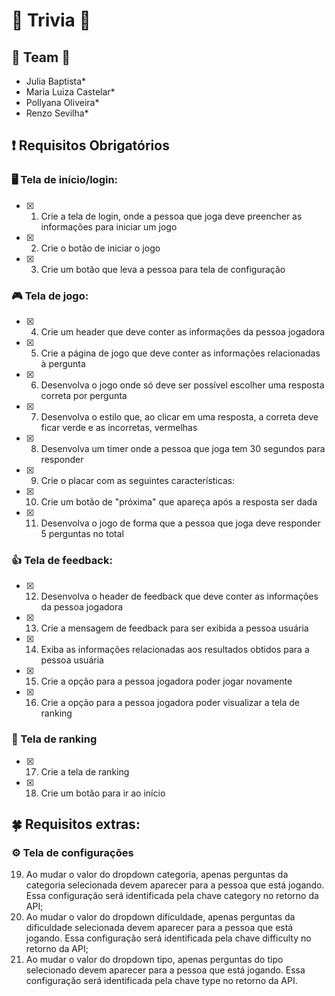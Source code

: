 # 🤔 Trivia 🤔
## :dancers: Team :dancers:
* Julia Baptista*
* Maria Luiza Castelar*
* Pollyana Oliveira*
* Renzo Sevilha*

## :exclamation:  __Requisitos Obrigatórios__

### :desktop_computer:  Tela de início/login:
- [x] 1. Crie a tela de login, onde a pessoa que joga deve preencher as informações para iniciar um jogo
- [x]  2. Crie o botão de iniciar o jogo
- [x]  3. Crie um botão que leva a pessoa para tela de configuração
### :video_game:  Tela de jogo:
- [x]  4. Crie um header que deve conter as informações da pessoa jogadora
- [x]  5. Crie a página de jogo que deve conter as informações relacionadas à pergunta
- [x]  6. Desenvolva o jogo onde só deve ser possível escolher uma resposta correta por pergunta
- [x]  7. Desenvolva o estilo que, ao clicar em uma resposta, a correta deve ficar verde e as incorretas, vermelhas
- [x]  8. Desenvolva um timer onde a pessoa que joga tem 30 segundos para responder
- [x]  9. Crie o placar com as seguintes características:
- [x]  10. Crie um botão de "próxima" que apareça após a resposta ser dada
- [x] 11. Desenvolva o jogo de forma que a pessoa que joga deve responder 5 perguntas no total
### :+1:  Tela de feedback:
- [x] 12. Desenvolva o header de feedback que deve conter as informações da pessoa jogadora
- [x] 13. Crie a mensagem de feedback para ser exibida a pessoa usuária
- [x] 14. Exiba as informações relacionadas aos resultados obtidos para a pessoa usuária
- [x] 15. Crie a opção para a pessoa jogadora poder jogar novamente
- [x] 16. Crie a opção para a pessoa jogadora poder visualizar a tela de ranking
### :medal_sports: Tela de ranking
- [x] 17. Crie a tela de ranking
- [x] 18. Crie um botão para ir ao início

## :four_leaf_clover:  __Requisitos extras__: 
### :gear: Tela de configurações
19. Ao mudar o valor do dropdown categoria, apenas perguntas da categoria selecionada devem aparecer para a pessoa que está jogando. Essa configuração será identificada pela chave category no retorno da API;
20. Ao mudar o valor do dropdown dificuldade, apenas perguntas da dificuldade selecionada devem aparecer para a pessoa que está jogando. Essa configuração será identificada pela chave difficulty no retorno da API;
21. Ao mudar o valor do dropdown tipo, apenas perguntas do tipo selecionado devem aparecer para a pessoa que está jogando. Essa configuração será identificada pela chave type no retorno da API.
